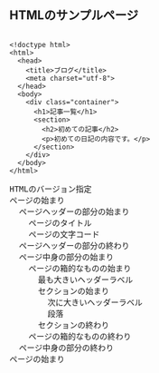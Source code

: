 ## HTMLのサンプルページ

<div class="half left">
<pre><code data-trim>
&lt;!doctype html&gt;
&lt;html&gt;
  &lt;head&gt;
    &lt;title&gt;ブログ&lt;/title&gt;
    &lt;meta charset="utf-8"&gt;
  &lt;/head&gt;
  &lt;body&gt;
    &lt;div class="container"&gt;
      &lt;h1&gt;記事一覧&lt;/h1&gt;
      &lt;section&gt;
        &lt;h2&gt;初めての記事&lt;/h2&gt;
        &lt;p&gt;初めての日記の内容です。&lt;/p&gt;
      &lt;/section&gt;
    &lt;/div&gt;
  &lt;/body&gt;
&lt;/html&gt;
</pre></code>
</div>

<div class="half right">
  <pre>
HTMLのバージョン指定
ページの始まり
  ページヘッダーの部分の始まり
    ページのタイトル
    ページの文字コード
  ページヘッダーの部分の終わり
  ページ中身の部分の始まり
    ページの箱的なものの始まり
      最も大きいヘッダーラベル
      セクションの始まり
        次に大きいヘッダーラベル
        段落
      セクションの終わり
    ページの箱的なものの終わり
  ページ中身の部分の終わり
ページの始まり
  </pre>
</div>

